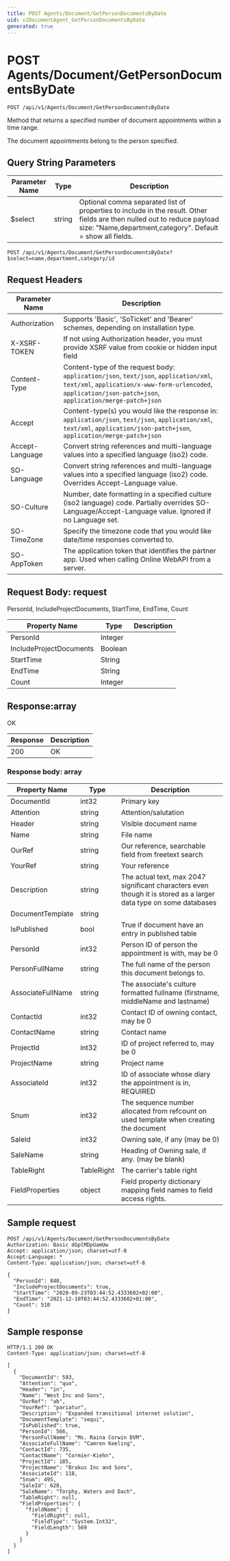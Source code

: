 ```yaml
---
title: POST Agents/Document/GetPersonDocumentsByDate
uid: v1DocumentAgent_GetPersonDocumentsByDate
generated: true
---
```


# POST Agents/Document/GetPersonDocumentsByDate

```http
POST /api/v1/Agents/Document/GetPersonDocumentsByDate
```

Method that returns a specified number of document appointments within a time range.


The document appointments belong to the person specified.






## Query String Parameters

| Parameter Name | Type |  Description |
|----------------|------|--------------|
| $select | string |  Optional comma separated list of properties to include in the result. Other fields are then nulled out to reduce payload size: "Name,department,category". Default = show all fields. |

```http
POST /api/v1/Agents/Document/GetPersonDocumentsByDate?$select=name,department,category/id
```


## Request Headers

| Parameter Name | Description |
|----------------|-------------|
| Authorization  | Supports 'Basic', 'SoTicket' and 'Bearer' schemes, depending on installation type. |
| X-XSRF-TOKEN   | If not using Authorization header, you must provide XSRF value from cookie or hidden input field |
| Content-Type | Content-type of the request body: `application/json`, `text/json`, `application/xml`, `text/xml`, `application/x-www-form-urlencoded`, `application/json-patch+json`, `application/merge-patch+json` |
| Accept         | Content-type(s) you would like the response in: `application/json`, `text/json`, `application/xml`, `text/xml`, `application/json-patch+json`, `application/merge-patch+json` |
| Accept-Language | Convert string references and multi-language values into a specified language (iso2) code. |
| SO-Language | Convert string references and multi-language values into a specified language (iso2) code. Overrides Accept-Language value. |
| SO-Culture | Number, date formatting in a specified culture (iso2 language) code. Partially overrides SO-Language/Accept-Language value. Ignored if no Language set. |
| SO-TimeZone | Specify the timezone code that you would like date/time responses converted to. |
| SO-AppToken | The application token that identifies the partner app. Used when calling Online WebAPI from a server. |

## Request Body: request 

PersonId, IncludeProjectDocuments, StartTime, EndTime, Count 

| Property Name | Type |  Description |
|----------------|------|--------------|
| PersonId | Integer |  |
| IncludeProjectDocuments | Boolean |  |
| StartTime | String |  |
| EndTime | String |  |
| Count | Integer |  |

## Response:array

OK

| Response | Description |
|----------------|-------------|
| 200 | OK |

### Response body: array

| Property Name | Type |  Description |
|----------------|------|--------------|
| DocumentId | int32 | Primary key |
| Attention | string | Attention/salutation |
| Header | string | Visible document name |
| Name | string | File name |
| OurRef | string | Our reference, searchable field from freetext search |
| YourRef | string | Your reference |
| Description | string | The actual text, max 2047 significant characters even though it is stored as a larger data type on some databases |
| DocumentTemplate | string |  |
| IsPublished | bool | True if document have an entry in published table |
| PersonId | int32 | Person ID of person the appointment is with, may be 0 |
| PersonFullName | string | The full name of the person this document belongs to. |
| AssociateFullName | string | The associate's culture formatted fullname (firstname, middleName and lastname) |
| ContactId | int32 | Contact ID of owning contact, may be 0 |
| ContactName | string | Contact name |
| ProjectId | int32 | ID of project referred to, may be 0 |
| ProjectName | string | Project name |
| AssociateId | int32 | ID of associate whose diary the appointment is in, REQUIRED |
| Snum | int32 | The sequence number allocated from refcount on used template when creating the document |
| SaleId | int32 | Owning sale, if any (may be 0) |
| SaleName | string | Heading of Owning sale, if any. (may be blank) |
| TableRight | TableRight | The carrier's table right |
| FieldProperties | object | Field property dictionary mapping field names to field access rights. |

## Sample request

```http!
POST /api/v1/Agents/Document/GetPersonDocumentsByDate
Authorization: Basic dGplMDpUamUw
Accept: application/json; charset=utf-8
Accept-Language: *
Content-Type: application/json; charset=utf-8

{
  "PersonId": 840,
  "IncludeProjectDocuments": true,
  "StartTime": "2020-09-23T03:44:52.4333602+02:00",
  "EndTime": "2021-12-10T03:44:52.4333602+01:00",
  "Count": 510
}
```

## Sample response

```http_
HTTP/1.1 200 OK
Content-Type: application/json; charset=utf-8

[
  {
    "DocumentId": 593,
    "Attention": "quo",
    "Header": "in",
    "Name": "West Inc and Sons",
    "OurRef": "ab",
    "YourRef": "pariatur",
    "Description": "Expanded transitional internet solution",
    "DocumentTemplate": "sequi",
    "IsPublished": true,
    "PersonId": 566,
    "PersonFullName": "Ms. Raina Corwin DVM",
    "AssociateFullName": "Camren Keeling",
    "ContactId": 735,
    "ContactName": "Cormier-Kiehn",
    "ProjectId": 185,
    "ProjectName": "Brakus Inc and Sons",
    "AssociateId": 118,
    "Snum": 495,
    "SaleId": 628,
    "SaleName": "Torphy, Waters and Dach",
    "TableRight": null,
    "FieldProperties": {
      "fieldName": {
        "FieldRight": null,
        "FieldType": "System.Int32",
        "FieldLength": 569
      }
    }
  }
]
```